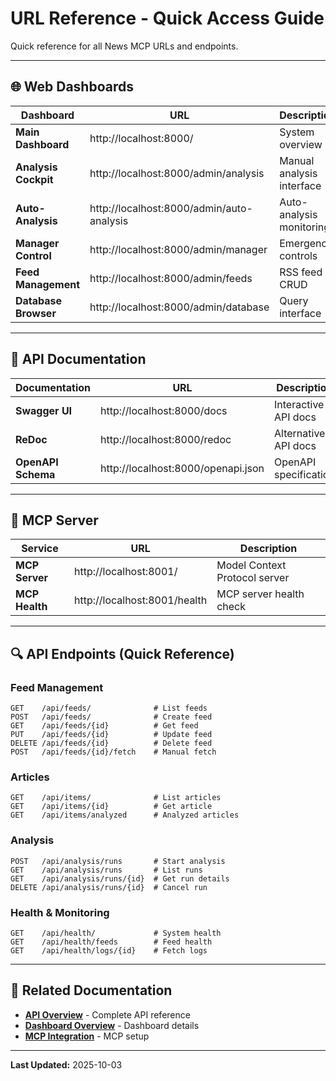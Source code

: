# URL Reference - Quick Access Guide

Quick reference for all News MCP URLs and endpoints.

---

## 🌐 Web Dashboards

| Dashboard | URL | Description |
|-----------|-----|-------------|
| **Main Dashboard** | http://localhost:8000/ | System overview |
| **Analysis Cockpit** | http://localhost:8000/admin/analysis | Manual analysis interface |
| **Auto-Analysis** | http://localhost:8000/admin/auto-analysis | Auto-analysis monitoring |
| **Manager Control** | http://localhost:8000/admin/manager | Emergency controls |
| **Feed Management** | http://localhost:8000/admin/feeds | RSS feed CRUD |
| **Database Browser** | http://localhost:8000/admin/database | Query interface |

---

## 📖 API Documentation

| Documentation | URL | Description |
|---------------|-----|-------------|
| **Swagger UI** | http://localhost:8000/docs | Interactive API docs |
| **ReDoc** | http://localhost:8000/redoc | Alternative API docs |
| **OpenAPI Schema** | http://localhost:8000/openapi.json | OpenAPI specification |

---

## 🔌 MCP Server

| Service | URL | Description |
|---------|-----|-------------|
| **MCP Server** | http://localhost:8001/ | Model Context Protocol server |
| **MCP Health** | http://localhost:8001/health | MCP server health check |

---

## 🔍 API Endpoints (Quick Reference)

### Feed Management
```
GET    /api/feeds/              # List feeds
POST   /api/feeds/              # Create feed
GET    /api/feeds/{id}          # Get feed
PUT    /api/feeds/{id}          # Update feed
DELETE /api/feeds/{id}          # Delete feed
POST   /api/feeds/{id}/fetch    # Manual fetch
```

### Articles
```
GET    /api/items/              # List articles
GET    /api/items/{id}          # Get article
GET    /api/items/analyzed      # Analyzed articles
```

### Analysis
```
POST   /api/analysis/runs       # Start analysis
GET    /api/analysis/runs       # List runs
GET    /api/analysis/runs/{id}  # Get run details
DELETE /api/analysis/runs/{id}  # Cancel run
```

### Health & Monitoring
```
GET    /api/health/             # System health
GET    /api/health/feeds        # Feed health
GET    /api/health/logs/{id}    # Fetch logs
```

---

## 🔗 Related Documentation

- **[API Overview](API-Overview)** - Complete API reference
- **[Dashboard Overview](Dashboard-Overview)** - Dashboard details
- **[MCP Integration](MCP-Integration)** - MCP setup

---

**Last Updated:** 2025-10-03
